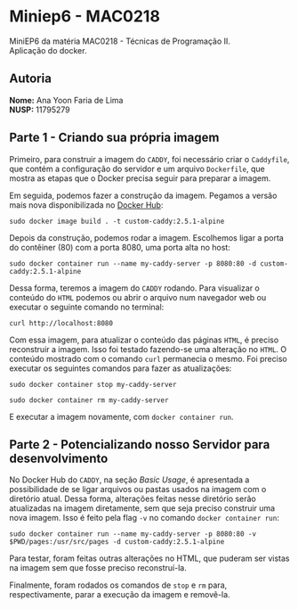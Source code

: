 # Miniep6 - MAC0218
MiniEP6 da matéria MAC0218 - Técnicas de Programação II.   
Aplicação do docker.

## Autoria

**Nome:** Ana Yoon Faria de Lima  
**NUSP:** 11795279

## Parte 1 - Criando sua própria imagem

Primeiro, para construir a imagem do `CADDY`, foi necessário criar o `Caddyfile`, que contém a configuração do servidor e um arquivo `Dockerfile`, que mostra as etapas que o Docker precisa seguir para preparar a imagem.

Em seguida, podemos fazer a construção da imagem. Pegamos a versão mais nova disponibilizada no [Docker Hub](https://hub.docker.com/_/caddy?tab=description):

`sudo docker image build . -t custom-caddy:2.5.1-alpine`

Depois da construção, podemos rodar a imagem. Escolhemos ligar a porta do contêiner (80) com a porta 8080, uma porta alta no host:

`sudo docker container run --name my-caddy-server -p 8080:80 -d custom-caddy:2.5.1-alpine`

Dessa forma, teremos a imagem do `CADDY` rodando. Para visualizar o conteúdo do `HTML` podemos ou abrir o arquivo num navegador web ou executar o seguinte comando no terminal:

`curl http://localhost:8080`

Com essa imagem, para atualizar o conteúdo das páginas `HTML`, é preciso reconstruir a imagem. Isso foi testado fazendo-se uma alteração no `HTML`. O conteúdo mostrado com o comando `curl` permanecia o mesmo. Foi preciso executar os seguintes comandos para fazer as atualizações:

`sudo docker container stop my-caddy-server`

`sudo docker container rm my-caddy-server`

E executar a imagem novamente, com `docker container run`.

## Parte 2 - Potencializando nosso Servidor para desenvolvimento

No Docker Hub do `CADDY`, na seção *Basic Usage*, é apresentada a possibilidade de se ligar arquivos ou pastas usados na imagem com o diretório atual. Dessa forma, alterações feitas nesse diretório serão atualizadas na imagem diretamente, sem que seja preciso construir uma nova imagem. Isso é feito pela flag `-v` no comando `docker container run`:

`sudo docker container run --name my-caddy-server -p 8080:80 -v $PWD/pages:/usr/src/pages -d custom-caddy:2.5.1-alpine`

Para testar, foram feitas outras alterações no HTML, que puderam ser vistas na imagem sem que fosse preciso reconstruí-la.

Finalmente, foram rodados os comandos de `stop` e `rm` para, respectivamente, parar a execução da imagem e removê-la.